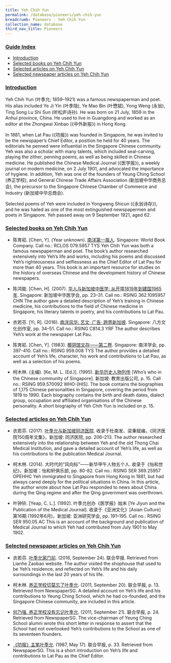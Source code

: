 ```yaml
---
title: Yeh Chih Yun
permalink: /database/pioneers/yeh-chih-yun
breadcrumb: Pioneers - Yeh Chih Yun
collection_name: database
third_nav_title: Pioneers
---
```


### <u>Guide Index</u>

* [Introduction](#introduction)
* [Selected books on Yeh Chih Yun](#selected-books-on-yeh-chih-yun)
* [Selected articles on Yeh Chih Yun](#selected-articles-on-yeh-chih-yun)
* [Selected newspaper articles on Yeh Chih Yun](#selected-newspaper-articles-on-yeh-chih-yun)

### <u>Introduction</u>

Yeh Chih Yun (叶季允; 1859–1921) was a famous newspaperman and poet. His alias included Ye Ji Yin (叶季隐), Ye Mao Bin (叶懋斌), Yong Weng (永翁), Ting Song Lu Shi Sun (听松庐诗孙). He was born on 21 July, 1859 in the Anhui province, China. He used to live in Guangdong and worked as an editor at the Zhongwai Xinbao (《中外新报》) in Hong Kong.

In 1881, when Lat Pau (《叻报》) was founded in Singapore, he was invited to be the newspaper’s Chief Editor, a position he held for 40 years. The editorials he penned were influential in the Singapore Chinese community. Yeh was also a scholar with many talents, which included seal-carving, playing the zither, penning poems, as well as being skilled in Chinese medicine. He published the Chinese Medical Journal (《医学报》), a weekly journal on modern medicine, on 2 July 1901, and advocated the importance of hygiene. In addition, Yeh was one of the founders of Yeung Ching School (养正学校), and General Chinese Trade Affairs Association (新加坡中华商务总会), the precursor to the Singapore Chinese Chamber of Commerce and Industry (新加坡中华总商会).

Selected poems of Yeh were included in Yongweng Shicun (《永翁诗存》), and he was hailed as one of the most extinguished newspapermen and poets in Singapore. Yeh passed away on 9 September 1921, aged 62.

 

### <u>Selected books on Yeh Chih Yun</u>

* 陈育崧. [Chen, Y]. (Year unknown). [南洋第一报人](http://catalogue.nlb.gov.sg/cgi-bin/spydus.exe/FULL/EXPNOS/BIBENQ/3107011/1566786,7). Singapore: World Book Company.
Call no.: RCLOS 079.5957 TYS
Yeh Chih Yun was both a famous newspaperman and poet. The book’s author researched extensively into Yeh’s life and works, including his poems and discussed Yeh’s righteousness and selflessness as the Chief Editor of Lat Pau for more than 40 years. This book is an important resource for studies on the history of overseas Chinese and the development history of Chinese newspapers.
 

* 陈鸿能. [Chen, H]. (2007). [华人与新加坡中医学: 从开埠1819年到建国1965年](http://catalogue.nlb.gov.sg/cgi-bin/spydus.exe/FULL/EXPNOS/BIBENQ/339251/5643054,2). Singapore: 新加坡中华医学会, pp. 23–31.
Call no.: RSING 362.1095957 CHN
The author gave a detailed description of Yeh’s training in Chinese medicine, his contributions to the field of Chinese medicine in Singapore, his literary talents in poetry, and his contributions to Lat Pau.
 

* 衣若芬. [Yi, R]. (2016). [南洋风华: 艺文· 广告· 跨界新加坡](http://catalogue.nlb.gov.sg/cgi-bin/spydus.exe/FULL/EXPNOS/BIBENQ/340051/153933988,11). Singapore: 八方文化创作室, pp. 34–51.
Call no.: RSING C814.3 YRF
The author describes Yeh’s work at the newspaper Lat Pau.
 

* 陈育崧. [Chen, Y]. (1983). [椰阴馆文存——第二卷](http://catalogue.nlb.gov.sg/cgi-bin/spydus.exe/FULL/EXPNOS/BIBENQ/424115/5247456,2). Singapore: 南洋学会, pp. 397-410.
Call no.: RSING 959.008 TYS
The author provides a detailed account of Yeh’s life, character, his work and contributions to Lat Pau, as well as a selection of his poems.
 

* 柯木林. (主编). [Ke, M. L. (Ed.)]. (1995). [新华历史人物列传](http://eservice.nlb.gov.sg/item_holding_s.aspx?bid=84500628) [Who’s who in the Chinese community of Singapore]. 新加坡: 教育出版公司, p. 15.
Call no.: RSING 959.570092 WHO-\[HIS\].
The book contains the biographies of 1,175 Chinese personalities in Singapore, covering the period from 1819 to 1990. Each biography contains the birth and death dates, dialect group, occupation and affiliated organisations of the Chinese personality. A short biography of Yeh Chih Yun is included on p. 15.
 

 

### <u>Selected articles on Yeh Chih Yun</u>

* 衣若芬. (2017). [叶季允与新加坡同济医院](https://www.academia.edu/35193498/%E8%91%89%E5%AD%A3%E5%85%81%E8%88%87%E6%96%B0%E5%8A%A0%E5%9D%A1%E5%90%8C%E6%BF%9F%E9%86%AB%E9%99%A2_Ye_Jiyun_and_Singapore_Thong_Chai_Medical_Institution). 收录于杜南发、梁秉赋编，《同济医院150周年文集》，新加坡: 同济医院, pp. 206–213.
The author researched extensively into the relationship between Yeh and the old Thong Chai Medical Institution, and gave a detailed account of Yeh’s life, as well as his contributions to the publication Medical Journal.
 

* 柯木林. (2014). 大时代的“风向标”——新华甲午人物五个人. 收录于《怡和世纪》，新加坡：怡和轩俱乐部, pp. 80-82.
Call no.: RSING SER 369.25957 OPEHHC
Yeh immigrated to Singapore from Hong Kong in 1881, but had always cared deeply for the political situations in China. In this article, the author wrote about how Lat Pau responded to news about China during the Qing regime and after the Qing government was overthrown.
 

* 叶钟铃. [Yeap, C. L.]. (1992). 叶季允创办《医学报》始末 [Ye Jiyun and the Publication of the Medical Journal]. 收录于《亚洲文化》[Asian Culture] 第16期 (1992年6月)，新加坡: 亚洲研究学会, pp. 191–195.
Call no.: RSING SER 950.05 AC
This is an account of the background and publication of Medical Journal to which Yeh had contributed from July 1901 to May 1902.
 

### <u>Selected newspaper articles on Yeh Chih Yun</u>

* 衣若芬. [叶季允家门前](https://www.zaobao.com.sg/news/fukan/mini-columns/story20160924-670008). (2016, September 24). 联合早报. Retrieved from Lianhe Zaobao website.
The author visited the shophouse that used to be Yeh’s residence, and reflected on Yeh’s life and his daily surroundings in the last 20 years of his life.
 

* 柯木林. [养正学校切莫忘了叶季允](http://eresources.nlb.gov.sg/newspapers/Digitised/Article/lhzb20110920-1.2.21.2.2?ST=1&AT=advanced&K=%E5%8F%B6%E5%AD%A3%E5%85%81&KA=%E5%8F%B6%E5%AD%A3%E5%85%81&DF=&DT=&NPT=&L=Chinese&CTA=Article&QT=%E5%8F%B6,%E5%AD%A3,%E5%85%81&oref=article). (2011, September 20). 联合早报, p. 13. Retrieved from NewspaperSG.
A detailed account on Yeh’s life and his contributions to Yeung Ching School, which he had co-founded, and the Singapore Chinese community, are included in this article.
 

* [何乃强. 养正学校没有忘记叶季允](http://eresources.nlb.gov.sg/newspapers/Digitised/Article/lhzb20110921-2.2.30.2.4?ST=1&AT=advanced&K=%E5%8F%B6%E5%AD%A3%E5%85%81&KA=%E5%8F%B6%E5%AD%A3%E5%85%81&DF=&DT=&NPT=&L=Chinese&CTA=Article&QT=?,?,?&oref=article). (2011, September 21). 联合早报, p. 24. Retrieved from NewspaperSG.
The vice-chairman of Yeung Ching School alumni wrote this short letter in response to assert that the School had not overlooked Yeh’s contributions to the School as one of its seventeen founders.
 

* [《叻报》主笔叶季允](http://eresources.nlb.gov.sg/newspapers/Digitised/Article/lhzb19870517-1.2.51.1.3?ST=1&AT=advanced&K=%E5%8F%B6%E5%AD%A3%E5%85%81&KA=%E5%8F%B6%E5%AD%A3%E5%85%81&DF=&DT=&NPT=&L=Chinese&CTA=Article&QT=?,?,?&oref=article). (1987, May 17). 联合早报, p. 33. Retrieved from NewspaperSG.
This is a short introduction on Yeh’s life and contributions to Lat Pau as the Chief Editor.

